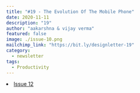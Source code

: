 ```yaml
---
title: "#19 - The Evolution Of The Mobile Phone"
date: 2020-11-11
description: "19"
author: "aakarshna & vijay verma"
featured: false
image: ./issue-10.png
mailchimp_link: "https://bit.ly/designletter-19"
category:
  - newsletter
tags:
  - Productivity
---
```

<li><a href="https://bit.ly/designletter-19">Issue 12</a></li>
